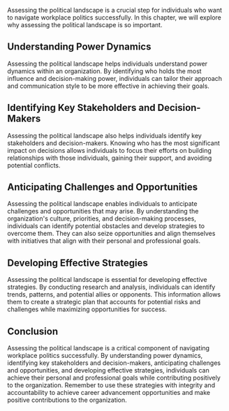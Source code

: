 
Assessing the political landscape is a crucial step for individuals who want to navigate workplace politics successfully. In this chapter, we will explore why assessing the political landscape is so important.

Understanding Power Dynamics
----------------------------

Assessing the political landscape helps individuals understand power dynamics within an organization. By identifying who holds the most influence and decision-making power, individuals can tailor their approach and communication style to be more effective in achieving their goals.

Identifying Key Stakeholders and Decision-Makers
------------------------------------------------

Assessing the political landscape also helps individuals identify key stakeholders and decision-makers. Knowing who has the most significant impact on decisions allows individuals to focus their efforts on building relationships with those individuals, gaining their support, and avoiding potential conflicts.

Anticipating Challenges and Opportunities
-----------------------------------------

Assessing the political landscape enables individuals to anticipate challenges and opportunities that may arise. By understanding the organization's culture, priorities, and decision-making processes, individuals can identify potential obstacles and develop strategies to overcome them. They can also seize opportunities and align themselves with initiatives that align with their personal and professional goals.

Developing Effective Strategies
-------------------------------

Assessing the political landscape is essential for developing effective strategies. By conducting research and analysis, individuals can identify trends, patterns, and potential allies or opponents. This information allows them to create a strategic plan that accounts for potential risks and challenges while maximizing opportunities for success.

Conclusion
----------

Assessing the political landscape is a critical component of navigating workplace politics successfully. By understanding power dynamics, identifying key stakeholders and decision-makers, anticipating challenges and opportunities, and developing effective strategies, individuals can achieve their personal and professional goals while contributing positively to the organization. Remember to use these strategies with integrity and accountability to achieve career advancement opportunities and make positive contributions to the organization.
